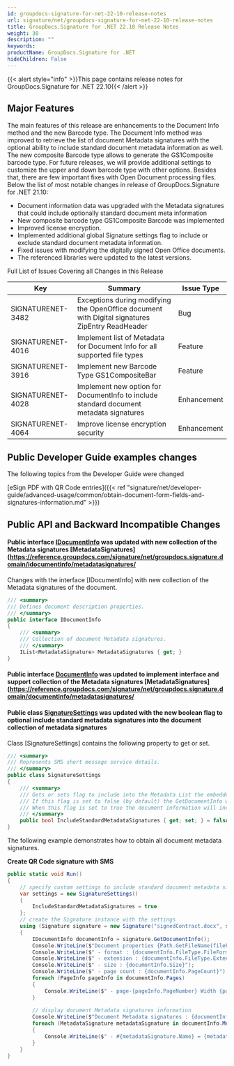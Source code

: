```yaml
---
id: groupdocs-signature-for-net-22-10-release-notes
url: signature/net/groupdocs-signature-for-net-22-10-release-notes
title: GroupDocs.Signature for .NET 22.10 Release Notes
weight: 30
description: ""
keywords: 
productName: GroupDocs.Signature for .NET
hideChildren: False
---
```

{{< alert style="info" >}}This page contains release notes for GroupDocs.Signature for .NET 22.10{{< /alert >}}

## Major Features

The main features of this release are enhancements to the Document Info method and the new Barcode type. The Document Info method was improved to retrieve the list of document Metadata signatures with the optional ability to include standard document metadata information as well. The new composite Barcode type allows to generate the GS1Composite barcode type. For future releases, we will provide additional settings to customize the upper and down barcode type with other options. Besides that, there are few important fixes with Open Document processing files. Below the list of most notable changes in release of GroupDocs.Signature for .NET 21.10:

* Document information data was upgraded with the Metadata signatures that could include optionally standard document meta information
* New composite barcode type GS1Composite Barcode was implemented
* Improved license encryption.
* Implemented additional global Signature settings flag to include or exclude standard document metadata information.
* Fixed issues with modifying the digitally signed Open Office documents.
* The referenced libraries were updated to the latest versions.

Full List of Issues Covering all Changes in this Release

| Key | Summary | Issue Type |
| --- | --- | --- |
| SIGNATURENET-3482 | Exceptions during modifying the OpenOffice document with Digital signatures ZipEntry ReadHeader | Bug |
| SIGNATURENET-4016 | Implement list of Metadata for Document Info for all supported file types | Feature |
| SIGNATURENET-3916 | Implement new Barcode Type GS1CompositeBar | Feature |
| SIGNATURENET-4028 | Implement new option for DocumentInfo to include standard document metadata signatures | Enhancement |
| SIGNATURENET-4064 | Improve license encryption security | Enhancement |

## Public Developer Guide examples changes

The following topics from the Developer Guide were changed

[eSign PDF with QR Code entries]({{< ref "signature/net/developer-guide/advanced-usage/common/obtain-document-form-fields-and-signatures-information.md" >}})

## Public API and Backward Incompatible Changes

#### Public interface [IDocumentInfo](https://reference.groupdocs.com/signature/net/groupdocs.signature.domain/idocumentinfo/) was updated with new collection of the Metadata signatures [MetadataSignatures](https://reference.groupdocs.com/signature/net/groupdocs.signature.domain/idocumentinfo/metadatasignatures/

Changes with the interface [IDocumentInfo] with new collection of the Metadata signatures of the document.

```csharp
/// <summary>
/// Defines document description properties.
/// </summary>
public interface IDocumentInfo
{
    /// <summary>
    /// Collection of document Metadata signatures.
    /// </summary>
    IList<MetadataSignature> MetadataSignatures { get; }
}
```

#### Public interface [DocumentInfo](https://reference.groupdocs.com/signature/net/groupdocs.signature/signaturesettings/) was updated to implement interface and support collection of the Metadata signatures [MetadataSignatures](https://reference.groupdocs.com/signature/net/groupdocs.signature.domain/documentinfo/metadatasignatures/

#### Public class [SignatureSettings](https://reference.groupdocs.com/signature/net/groupdocs.signature.domain.extensions/sms) was updated with the new boolean flag to optional include standard metadata signatures into the document collection of metadata signatures

Class [SignatureSettings] contains the following property to get or set.

```csharp
/// <summary>
/// Represents SMS short message service details.
/// </summary>
public class SignatureSettings
{
    /// <summary>
    /// Gets or sets flag to include into the Metadata List the embedded standard document metadata signatures like Author, Owner, document creation date, modified date, etc.
    /// If this flag is set to false (by default) the GetDocumentInfo will not include these metadata signatures.
    /// When this flag is set to true the document information will include these standard metadata signatures.
    /// </summary>
    public bool IncludeStandardMetadataSignatures { get; set; } = false;
}
```

The following example demonstrates how to obtain all document metadata signatures.

**Create QR Code signature with SMS**

```csharp
public static void Run()
{
    // specify custom settings to include standard document metadata signatures (Author, Owner, Creation date, etc)
    var settings = new SignatureSettings()
    {
        IncludeStandardMetadataSignatures = true
    };
    // create the Signature instance with the settings
    using (Signature signature = new Signature("signedContract.docx", settings))
    {
        IDocumentInfo documentInfo = signature.GetDocumentInfo();
        Console.WriteLine($"Document properties {Path.GetFileName(filePath)}:");
        Console.WriteLine($" - format : {documentInfo.FileType.FileFormat}");
        Console.WriteLine($" - extension : {documentInfo.FileType.Extension}");
        Console.WriteLine($" - size : {documentInfo.Size}");
        Console.WriteLine($" - page count : {documentInfo.PageCount}");
        foreach (PageInfo pageInfo in documentInfo.Pages)
        {
            Console.WriteLine($" - page-{pageInfo.PageNumber} Width {pageInfo.Width}, Height {pageInfo.Height}");
        }
        
        // display document Metadata signatures information
        Console.WriteLine($"Document Metadata signatures : {documentInfo.MetadataSignatures.Count}");
        foreach (MetadataSignature metadataSignature in documentInfo.MetadataSignatures)
        {
            Console.WriteLine($" - #{metadataSignature.Name} = {metadataSignature.Value}");
        }
    }
}
```
